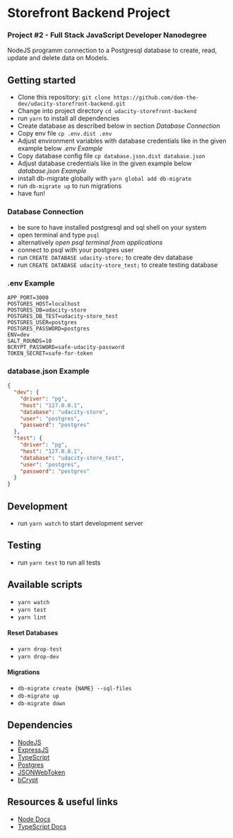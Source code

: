 # Storefront Backend Project
### Project #2 - Full Stack JavaScript Developer Nanodegree

NodeJS programm connection to a Postgresql database to create, read, update and delete data on Models.  

## Getting started
- Clone this repository: `git clone https://github.com/dom-the-dev/udacity-storefront-backend.git`
- Change into project directory `cd udacity-storefront-backend`
- run `yarn` to install all dependencies
- Create database as described below in section *Database Connection* 
- Copy env file `cp .env.dist .env`
- Adjust environment variables with database credentials like in the given example below *.env Example*
- Copy database config file `cp database.json.dist database.json`
- Adjust database credentials like in the given example below *database.json Example*
- install db-migrate globally with `yarn global add db-migrate`
- run `db-migrate up` to run migrations
- have fun!

### Database Connection
- be sure to have installed postgresql and sql shell on your system
- open terminal and type `psql` 
- alternatively *open psql terminal from applications* 
- connect to psql with your postgres user
- run `CREATE DATABASE udacity-store;` to create dev database
- run `CREATE DATABASE udacity-store_test;` to create testing database

### .env Example
````dotenv
APP_PORT=3000
POSTGRES_HOST=localhost
POSTGRES_DB=udacity-store
POSTGRES_DB_TEST=udacity-store_test
POSTGRES_USER=postgres
POSTGRES_PASSWORD=postgres
ENV=dev
SALT_ROUNDS=10
BCRYPT_PASSWORD=safe-udacity-password
TOKEN_SECRET=safe-for-token
````

### database.json Example
````json
{
  "dev": {
    "driver": "pg",
    "host": "127.0.0.1",
    "database": "udacity-store",
    "user": "postgres",
    "password": "postgres"
  },
  "test": {
    "driver": "pg",
    "host": "127.0.0.1",
    "database": "udacity-store_test",
    "user": "postgres",
    "password": "postgres"
  }
}
````

## Development
- run `yarn watch` to start development server

## Testing
- run `yarn test` to run all tests

## Available scripts

- `yarn watch`
- `yarn test`
- `yarn lint`
 
#### Reset Databases
- `yarn drop-test`
- `yarn drop-dev`

#### Migrations
- `db-migrate create {NAME} --sql-files `
- `db-migrate up`
- `db-migrate down`

## Dependencies
- [NodeJS](https://nodejs.org/en/)
- [ExpressJS](https://expressjs.com/)
- [TypeScript](https://www.typescriptlang.org/)
- [Postgres](https://www.postgresql.org/)
- [JSONWebToken](https://www.npmjs.com/package/jsonwebtoken)
- [bCrypt](https://www.npmjs.com/package/bcrypt)

## Resources & useful links
- [Node Docs](https://nodejs.org/api/fs.html)
- [TypeScript Docs](https://www.typescriptlang.org/docs/handbook/typescript-in-5-minutes.html)